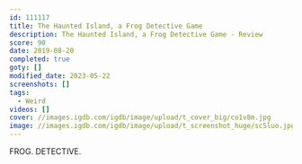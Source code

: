 ```yaml
---
id: 111117
title: The Haunted Island, a Frog Detective Game
description: The Haunted Island, a Frog Detective Game - Review
score: 90
date: 2019-08-20
completed: true
goty: []
modified_date: 2023-05-22
screenshots: []
tags:
  - Weird
videos: []
cover: //images.igdb.com/igdb/image/upload/t_cover_big/co1v8m.jpg
image: //images.igdb.com/igdb/image/upload/t_screenshot_huge/sc5luo.jpg
---
```

FROG. DETECTIVE.